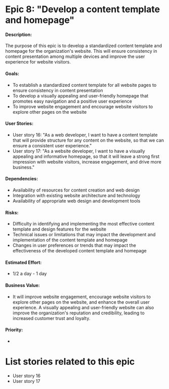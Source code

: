 # Epic 8: "Develop a content template and homepage"

#### Description: 
 The purpose of this epic is to develop a standardized content template and homepage for the organization's website. This will ensure consistency in content presentation among multiple devices and improve the user experience for website visitors.

#### Goals: 
- To establish a standardized content template for all website pages to ensure consistency in content presentation
- To develop a visually appealing and user-friendly homepage that promotes easy navigation and a positive user experience
- To improve website engagement and encourage website visitors to explore other pages on the website


#### User Stories: 
- User story 16: "As a web developer, I want to have a content template that will provide structure for any content on the website, so that we can ensure a consistent user experience."
- User story 17: "As a website developer, I want to have a visually appealing and informative homepage, so that it will leave a strong first impression with website visitors, increase engagement, and drive more business."

#### Dependencies:  
- Availability of resources for content creation and web design 
- Integration with existing website architecture and technology
- Availability of appropriate web design and development tools 

#### Risks:
- Difficulty in identifying and implementing the most effective content template and design features for the website
- Technical issues or limitations that may impact the development and implementation of the content template and homepage
- Changes in user preferences or trends that may impact the effectiveness of the developed content template and homepage

#### Estimated Effort: 
- 1/2 a day - 1 day

#### Business Value:
- It will improve website engagement, encourage website visitors to explore other pages on the website, and enhance the overall user experience. A visually appealing and user-friendly website can also improve the organization's reputation and credibility, leading to increased customer trust and loyalty.

#### Priority: 
- 

# List stories related to this epic
- User story 16 
- User story 17 
